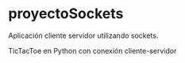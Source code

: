 # proyectoSockets
Aplicación cliente servidor utilizando sockets.

TicTacToe en Python con conexión cliente-servidor
